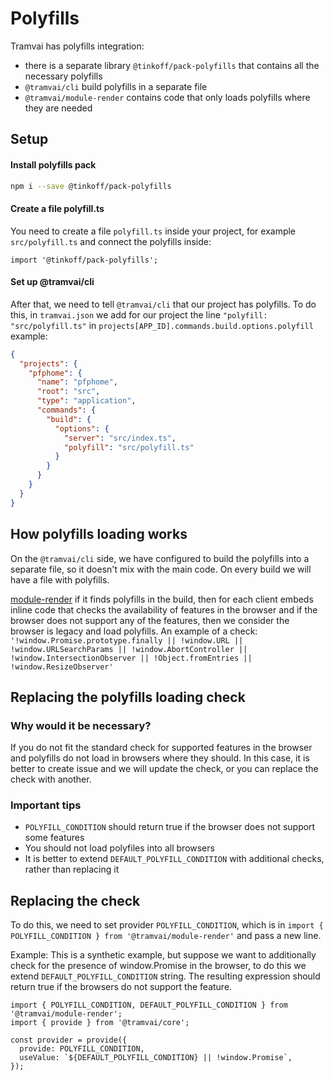 # Polyfills

Tramvai has polyfills integration:

- there is a separate library `@tinkoff/pack-polyfills` that contains all the necessary polyfills
- `@tramvai/cli` build polyfills in a separate file
- `@tramvai/module-render` contains code that only loads polyfills where they are needed

## Setup

#### Install polyfills pack

```bash
npm i --save @tinkoff/pack-polyfills
```

#### Create a file polyfill.ts

You need to create a file `polyfill.ts` inside your project, for example `src/polyfill.ts` and connect the polyfills inside:

```tsx
import '@tinkoff/pack-polyfills';
```

#### Set up @tramvai/cli

After that, we need to tell `@tramvai/cli` that our project has polyfills. To do this, in `tramvai.json` we add for our project the line `"polyfill: "src/polyfill.ts"` in `projects[APP_ID].commands.build.options.polyfill` example:

```json
{
  "projects": {
    "pfphome": {
      "name": "pfphome",
      "root": "src",
      "type": "application",
      "commands": {
        "build": {
          "options": {
            "server": "src/index.ts",
            "polyfill": "src/polyfill.ts"
          }
        }
      }
    }
  }
}
```

## How polyfills loading works

On the `@tramvai/cli` side, we have configured to build the polyfills into a separate file, so it doesn't mix with the main code. On every build we will have a file with polyfills.

[module-render](references/modules/render.md) if it finds polyfills in the build, then for each client embeds inline code that checks the availability of features in the browser and if the browser does not support any of the features, then we consider the browser is legacy and load polyfills. An example of a check: `'!window.Promise.prototype.finally || !window.URL || !window.URLSearchParams || !window.AbortController || !window.IntersectionObserver || !Object.fromEntries || !window.ResizeObserver'`

## Replacing the polyfills loading check

### Why would it be necessary?

If you do not fit the standard check for supported features in the browser and polyfills do not load in browsers where they should. In this case, it is better to create issue and we will update the check, or you can replace the check with another.

### Important tips

- `POLYFILL_CONDITION` should return true if the browser does not support some features
- You should not load polyfiles into all browsers
- It is better to extend `DEFAULT_POLYFILL_CONDITION` with additional checks, rather than replacing it

## Replacing the check

To do this, we need to set provider `POLYFILL_CONDITION`, which is in `import { POLYFILL_CONDITION } from '@tramvai/module-render'` and pass a new line.

Example: This is a synthetic example, but suppose we want to additionally check for the presence of window.Promise in the browser, to do this we extend `DEFAULT_POLYFILL_CONDITION` string. The resulting expression should return true if the browsers do not support the feature.

```tsx
import { POLYFILL_CONDITION, DEFAULT_POLYFILL_CONDITION } from '@tramvai/module-render';
import { provide } from '@tramvai/core';

const provider = provide({
  provide: POLYFILL_CONDITION,
  useValue: `${DEFAULT_POLYFILL_CONDITION} || !window.Promise`,
});
```
